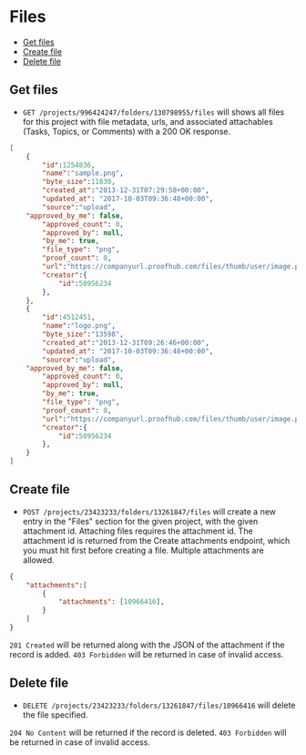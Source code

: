 Files
====================

* [Get files](#get-files)
* [Create file](#create-file)
* [Delete file](#delete-file)

Get files
----------------

* `GET /projects/996424247/folders/130798955/files` will shows all files for this project with file metadata, urls, and associated attachables (Tasks, Topics, or Comments) with a 200 OK response.

```json
[
    {
        "id":1254836,
        "name":"sample.png",
        "byte_size":11830,
        "created_at":"2013-12-31T07:29:58+00:00",
        "updated_at": "2017-10-03T09:36:48+00:00",
        "source":"upload",
	"approved_by_me": false,
        "approved_count": 0,
        "approved_by": null,
        "by_me": true,
        "file_type": "png",
        "proof_count": 0,
        "url":"https://companyurl.proofhub.com/files/thumb/user/image.png",
        "creator":{
            "id":58956234
        },
    },
    {
        "id":4512451,
        "name":"logo.png",
        "byte_size":"13598",
        "created_at":"2013-12-31T09:26:46+00:00",
        "updated_at": "2017-10-03T09:36:48+00:00",
        "source":"upload",
	"approved_by_me": false,
        "approved_count": 0,
        "approved_by": null,
        "by_me": true,
        "file_type": "png",
        "proof_count": 0,
        "url":"https://companyurl.proofhub.com/files/thumb/user/image.png",
        "creator":{
            "id":58956234
        },
    }
]
```

Create file
----------------

* `POST /projects/23423233/folders/13261847/files` will create a new entry in the "Files" section for the given project, with the given attachment id. Attaching files requires the attachment id. The attachment id is returned from the Create attachments endpoint, which you must hit first before creating a file. Multiple attachments are allowed.

```json
{
	"attachments":[
		{
			"attachments": [10966416],
		}
	]
}
```

`201 Created` will be returned along with the JSON of the attachment if the record is added. `403 Forbidden` will be returned in case of invalid access.

Delete file
----------------

* `DELETE /projects/23423233/folders/13261847/files/10966416` will delete the file specified.

`204 No Content` will be returned if the record is deleted. `403 Forbidden` will be returned in case of invalid access.

